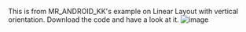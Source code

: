 This is from MR_ANDROID_KK's example on Linear Layout with vertical orientation. Download the code and have a look at it.
![image](https://user-images.githubusercontent.com/65780208/124362618-a004d680-dc53-11eb-9778-f7d01920aee8.png)
